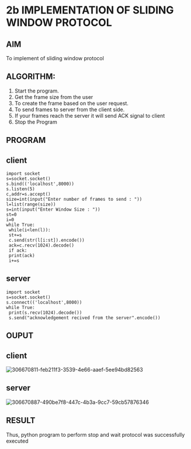 # 2b IMPLEMENTATION OF SLIDING WINDOW PROTOCOL
## AIM
To implement of sliding window protocol
## ALGORITHM:
1. Start the program.
2. Get the frame size from the user
3. To create the frame based on the user request.
4. To send frames to server from the client side.
5. If your frames reach the server it will send ACK signal to client
6. Stop the Program
## PROGRAM
## client
```
import socket
s=socket.socket()
s.bind(('localhost',8000))
s.listen(5)
c,addr=s.accept()
size=int(input("Enter number of frames to send : "))
l=list(range(size))
s=int(input("Enter Window Size : "))
st=0
i=0
while True:
 while(i<len(l)):
 st+=s
 c.send(str(l[i:st]).encode())
 ack=c.recv(1024).decode()
 if ack:
 print(ack)
 i+=s
```
## server
```
import socket
s=socket.socket()
s.connect(('localhost',8000))
while True: 
 print(s.recv(1024).decode())
 s.send("acknowledgement recived from the server".encode())
```
## OUPUT
## client
![306670811-feb211f3-3539-4e66-aaef-5ee94bd82563](https://github.com/kabilan22000284/2b_SLIDING_WINDOW_PROTOCOL/assets/123469171/821b6189-2989-4c67-afbb-8f903188a1ed)

## server
![306670887-490be7f8-447c-4b3a-9cc7-59cb57876346](https://github.com/kabilan22000284/2b_SLIDING_WINDOW_PROTOCOL/assets/123469171/4d2857c9-ac95-42d5-ba7b-4fc94fa3c74a)

## RESULT
Thus, python program to perform stop and wait protocol was successfully executed
